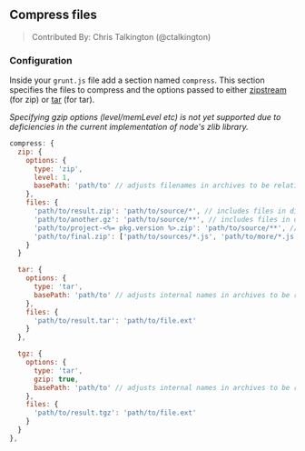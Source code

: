 ## Compress files
> Contributed By: Chris Talkington (@ctalkington)

### Configuration

Inside your `grunt.js` file add a section named `compress`. This section
specifies the files to compress and the options passed to either [zipstream](https://github.com/wellawaretech/node-zipstream)
(for zip) or [tar](https://github.com/isaacs/node-tar) (for tar).

*Specifying gzip options (level/memLevel etc) is not yet supported due to deficiencies in the current implementation of node's zlib library.*

``` javascript
compress: {
  zip: {
    options: {
      type: 'zip',
      level: 1,
      basePath: 'path/to' // adjusts filenames in archives to be relative to this path
    },
    files: {
      'path/to/result.zip': 'path/to/source/*', // includes files in dir
      'path/to/another.gz': 'path/to/source/**', // includes files in dir and subdirs
      'path/to/project-<%= pkg.version %>.zip': 'path/to/source/**', // variables in destination
      'path/to/final.zip': ['path/to/sources/*.js', 'path/to/more/*.js'] // include JS files in two diff dirs
    }
  }

  tar: {
    options: {
      type: 'tar',
      basePath: 'path/to' // adjusts internal names in archives to be relative to this path
    },
    files: {
      'path/to/result.tar': 'path/to/file.ext'
    }
  },

  tgz: {
    options: {
      type: 'tar',
      gzip: true,
      basePath: 'path/to' // adjusts internal names in archives to be relative to this path
    },
    files: {
      'path/to/result.tgz': 'path/to/file.ext'
    }
  }
},
```
